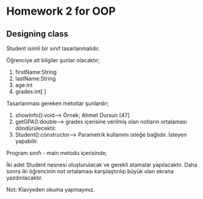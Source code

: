 # Homework 2 for OOP

## Designing class

Student isimli bir sınıf tasarlanmalıdır.

Öğrenciye ait bilgiler şunlar olacaktır;
1. firstName:String
2. lastName:String
3. age:int
4. grades:int[ ]

Tasarlanması gereken metotlar şunlardır;
1. showInfo():void--> Örnek; Ahmet Dursun [47]
2. getGPA():double--> grades içerisine verilmiş olan notların ortalaması döndürülecektir.
3. Student():constructor--> Parametrik kullanımı isteğe bağlıdır. İsteyen yapabilir.

Program sınıfı - main metodu içerisinde;

İki adet Student nesnesi oluşturulacak ve gerekli atamalar yapılacaktır.
Daha sonra iki öğrencinin not ortalaması karşılaştırılıp büyük olan ekrana yazdırılacaktır.

Not: Klavyeden okuma yapmayınız.
